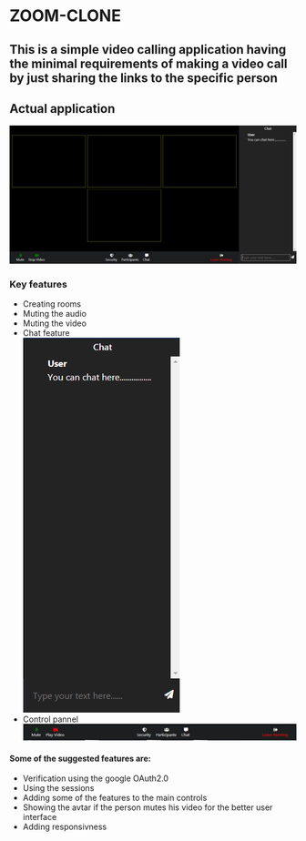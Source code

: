 # ZOOM-CLONE
## This is a simple video calling application having the minimal requirements of making a video call by just sharing the links to the specific person
## Actual application
![](scr_shots/Capture.PNG)
### Key features 
* Creating rooms 
* Muting the audio
* Muting the video
* Chat feature <br>
    ![](scr_shots/chat_side.PNG) 
* Control pannel
    ![](scr_shots/control_block.PNG)

#### Some of the suggested features are:
* Verification using the google OAuth2.0 
* Using the sessions 
* Adding some of the features to the main controls 
* Showing the avtar if the person mutes his video for the better user interface
* Adding responsivness

